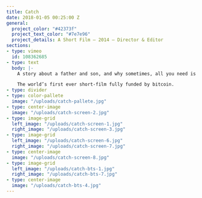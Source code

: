 ```yaml
---
title: Catch
date: 2018-01-05 00:25:00 Z
general:
  project_color: "#42373f"
  project_text_color: "#7e7e96"
  project_details: A Short Film – 2014 – Director & Editor
sections:
- type: vimeo
  id: 108362685
- type: text
  body: |-
    A story about a father and son, and why sometimes, all you need is a game of catch.

    The world’s first ever short-film fully funded by bitcoin.
- type: divider
- type: color-pallete
  image: "/uploads/catch-pallete.jpg"
- type: center-image
  image: "/uploads/catch-screen-2.jpg"
- type: image-grid
  left_image: "/uploads/catch-screen-1.jpg"
  right_image: "/uploads/catch-screen-3.jpg"
- type: image-grid
  left_image: "/uploads/catch-screen-6.jpg"
  right_image: "/uploads/catch-screen-7.jpg"
- type: center-image
  image: "/uploads/catch-screen-8.jpg"
- type: image-grid
  left_image: "/uploads/catch-bts-1.jpg"
  right_image: "/uploads/catch-bts-7.jpg"
- type: center-image
  image: "/uploads/catch-bts-4.jpg"
---
```


